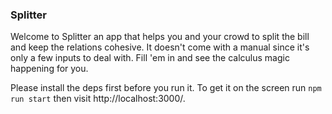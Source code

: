 ### Splitter

Welcome to Splitter an app that helps you and your crowd to split the bill and keep the relations cohesive. It doesn't come with a manual since it's only a few inputs to deal with. Fill 'em in and see the calculus magic happening for you.

Please install the deps first before you run it. To get it on the screen run `npm run start` then visit http://localhost:3000/.

